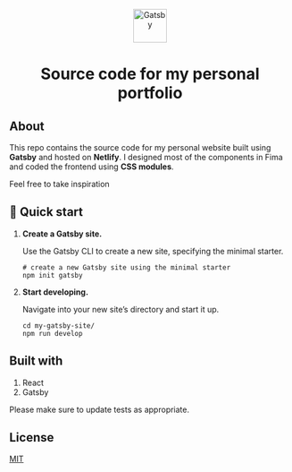 <p align="center">
  <a href="https://www.gatsbyjs.com/?utm_source=starter&utm_medium=readme&utm_campaign=minimal-starter">
    <img alt="Gatsby" src="https://www.gatsbyjs.com/Gatsby-Monogram.svg" width="60" />
  </a>
</p>
<h1 align="center">
  Source code for my personal portfolio
</h1>

## About
This repo contains the source code for my personal website built using **Gatsby** and hosted on **Netlify**. I designed most of the components in Fima and coded the frontend using **CSS modules**.

Feel free to take inspiration

## 🚀 Quick start

1.  **Create a Gatsby site.**

    Use the Gatsby CLI to create a new site, specifying the minimal starter.

    ```shell
    # create a new Gatsby site using the minimal starter
    npm init gatsby
    ```

2.  **Start developing.**

    Navigate into your new site’s directory and start it up.

    ```shell
    cd my-gatsby-site/
    npm run develop
    ```

## Built with

1. React
2. Gatsby

Please make sure to update tests as appropriate.

## License
[MIT](https://choosealicense.com/licenses/mit/)
